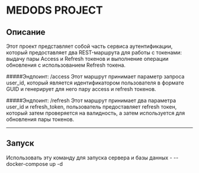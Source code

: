 # MEDODS PROJECT

## Описание

Этот проект представляет собой часть сервиса аутентификации, который предоставляет два REST-маршрута для работы с токенами: выдачу пары Access и Refresh токенов и выполнение операции обновления с использованием Refresh токена.

#####Эндпоинт: /access
Этот маршрут принимает параметр запроса user_id, который является идентификатором пользователя в формате GUID и генерирует для него пару access и refresh токенов.

#####Эндпоинт: /refresh
Этот маршрут принимает два параметра user_id и refresh_token, пользователь предоставляет refresh токен, который затем проверяется на валидность, а затем используется для обновления пары токенов.
___

## Запуск

Использовать эту команду для запуска сервера и базы данных -
-- docker-compose up -d